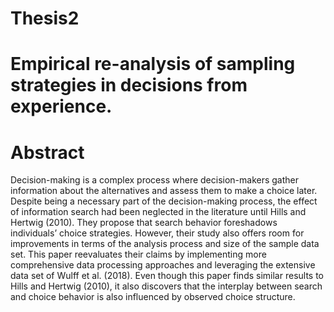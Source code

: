 # Thesis2

# Empirical re-analysis of sampling strategies in decisions from experience.
# Abstract
Decision-making is a complex process where decision-makers gather information about the alternatives and assess them to make a choice later. Despite being a necessary part of the decision-making process, the effect of information search had been neglected in the literature until Hills and Hertwig (2010). They propose that search behavior foreshadows individuals’ choice strategies. However, their study also offers room for improvements in terms of the analysis process and size of the sample data set. This paper reevaluates their claims by implementing more comprehensive data processing approaches and leveraging the extensive data set of Wulff et al. (2018). Even though this paper finds similar results to Hills and Hertwig (2010), it also discovers that the interplay between search and choice behavior is also influenced by observed choice structure.  